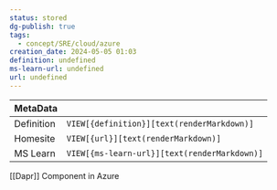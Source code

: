 ```yaml
---
status: stored
dg-publish: true
tags:
  - concept/SRE/cloud/azure
creation_date: 2024-05-05 01:03
definition: undefined
ms-learn-url: undefined
url: undefined
---
```


| MetaData   |                                              |
| ---------- | -------------------------------------------- |
| Definition | `VIEW[{definition}][text(renderMarkdown)]`   |
| Homesite   | `VIEW[{url}][text(renderMarkdown)]`          |
| MS Learn   | `VIEW[{ms-learn-url}][text(renderMarkdown)]` |
[[Dapr]] Component in Azure